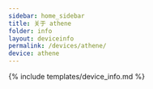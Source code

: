 ```yaml
---
sidebar: home_sidebar
title: 关于 athene
folder: info
layout: deviceinfo
permalink: /devices/athene/
device: athene
---
```

{% include templates/device_info.md %}
